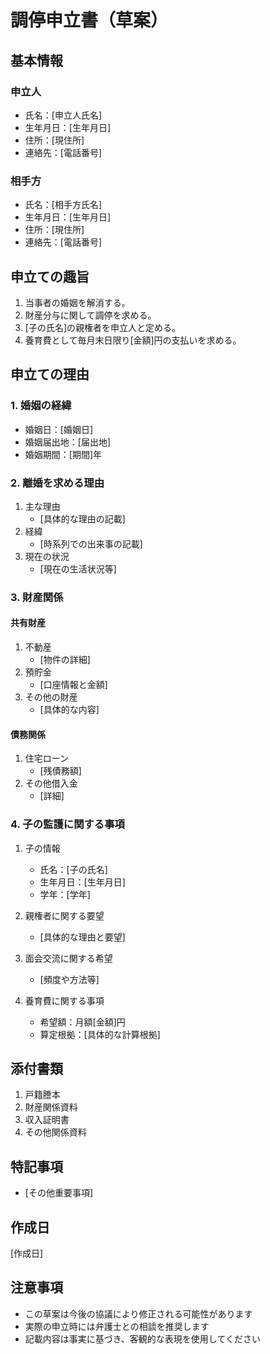 # 調停申立書（草案）

## 基本情報
### 申立人
- 氏名：[申立人氏名]
- 生年月日：[生年月日]
- 住所：[現住所]
- 連絡先：[電話番号]

### 相手方
- 氏名：[相手方氏名]
- 生年月日：[生年月日]
- 住所：[現住所]
- 連絡先：[電話番号]

## 申立ての趣旨
1. 当事者の婚姻を解消する。
2. 財産分与に関して調停を求める。
3. [子の氏名]の親権者を申立人と定める。
4. 養育費として毎月末日限り[金額]円の支払いを求める。

## 申立ての理由
### 1. 婚姻の経緯
- 婚姻日：[婚姻日]
- 婚姻届出地：[届出地]
- 婚姻期間：[期間]年

### 2. 離婚を求める理由
1. 主な理由
   - [具体的な理由の記載]
2. 経緯
   - [時系列での出来事の記載]
3. 現在の状況
   - [現在の生活状況等]

### 3. 財産関係
#### 共有財産
1. 不動産
   - [物件の詳細]
2. 預貯金
   - [口座情報と金額]
3. その他の財産
   - [具体的な内容]

#### 債務関係
1. 住宅ローン
   - [残債務額]
2. その他借入金
   - [詳細]

### 4. 子の監護に関する事項
1. 子の情報
   - 氏名：[子の氏名]
   - 生年月日：[生年月日]
   - 学年：[学年]

2. 親権者に関する要望
   - [具体的な理由と要望]

3. 面会交流に関する希望
   - [頻度や方法等]

4. 養育費に関する事項
   - 希望額：月額[金額]円
   - 算定根拠：[具体的な計算根拠]

## 添付書類
1. 戸籍謄本
2. 財産関係資料
3. 収入証明書
4. その他関係資料

## 特記事項
- [その他重要事項]

## 作成日
[作成日]

## 注意事項
- この草案は今後の協議により修正される可能性があります
- 実際の申立時には弁護士との相談を推奨します
- 記載内容は事実に基づき、客観的な表現を使用してください